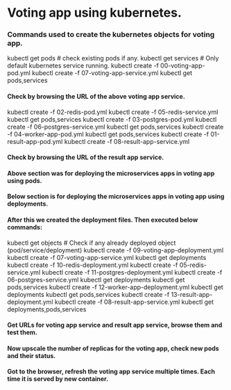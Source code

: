 # Voting app using kubernetes.

### Commands used to create the kubernetes objects for voting app.

kubectl get pods  # check existing pods if any.
kubectl get services  # Only default kubernetes service running.
kubectl create -f 00-voting-app-pod.yml
kubectl create -f 07-voting-app-service.yml
kubectl get pods,services
#### Check by browsing the URL of the above voting app service.
kubectl create -f 02-redis-pod.yml
kubectl create -f 05-redis-service.yml
kubectl get pods,services
kubectl create -f 03-postgres-pod.yml
kubectl create -f 06-postgres-service.yml
kubectl get pods,services
kubectl create -f 04-worker-app-pod.yml
kubectl get pods,services
kubectl create -f 01-result-app-pod.yml
kubectl create -f 08-result-app-service.yml
#### Check by browsing the URL of the result app service.
#### Above section was for deploying the microservices apps in voting app using pods.
#### Below section is for deploying the microservices apps in voting app using deployments.
#### After this we created the deployment files. Then executed below commands:
kubectl get objects  # Check if any already deployed object (pod/service/deployment)
kubectl create -f 09-voting-app-deployment.yml
kubectl create -f 07-voting-app-service.yml
kubectl get deployments
kubectl create -f 10-redis-deployment.yml
kubectl create -f 05-redis-service.yml
kubectl create -f 11-postgres-deployment.yml
kubectl create -f 06-postgres-service.yml
kubectl get deployments
kubectl get pods,services
kubectl create -f 12-worker-app-deployment.yml
kubectl get deployments
kubectl get pods,services
kubectl create -f 13-result-app-deployment.yml
kubectl create -f 08-result-app-service.yml
kubectl get deployments,pods,services
#### Get URLs for voting app service and result app service, browse them and test them.
#### Now upscale the number of replicas for the voting app, check new pods and their status.
#### Got to the browser, refresh the voting app service multiple times. Each time it is served by new container.
